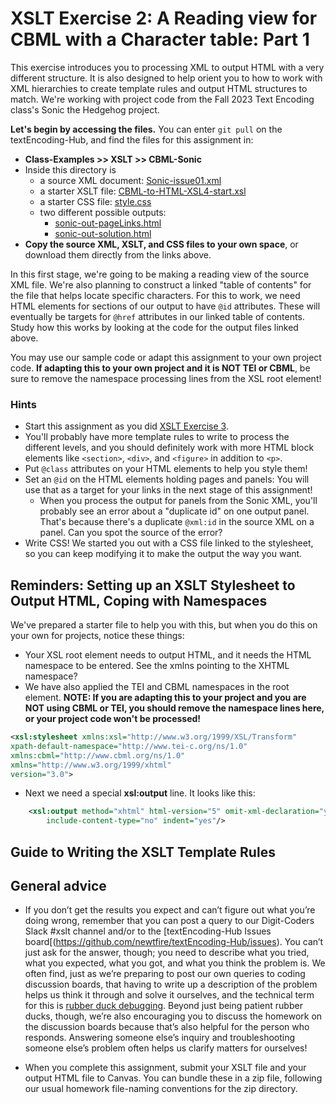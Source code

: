 # XSLT Exercise 2: A Reading view for CBML with a Character table: Part 1

This exercise introduces you to processing XML to output HTML with a very different structure.
It is also designed to help orient you to how to work with XML hierarchies to create template rules and output HTML structures to match.
We're working with project code from the Fall 2023 Text Encoding class's Sonic the Hedgehog project.

**Let's begin by accessing the files.** You can enter `git pull` on the textEncoding-Hub, and find the files for this assignment in:
* **Class-Examples >> XSLT >> CBML-Sonic**
* Inside this directory is 
  * a source XML document: [Sonic-issue01.xml](Sonic-issue01.xml)
  * a starter XSLT file: [CBML-to-HTML-XSL4-start.xsl](CBML-to-HTML-XSL4-start.xsl)
  * a starter CSS file: [style.css](style.css)
  * two different possible outputs:
      * [sonic-out-pageLinks.html](sonic-out-pageLinks.html)
      * [sonic-out-solution.html](sonic-out-solution.html)
* **Copy the source XML, XSLT, and CSS files to your own space**, or download them directly from the links above. 

In this first stage, we're going to be making a reading view of the source XML file. We're also planning to construct a linked "table of contents" for the file that helps locate specific characters. 
For this to work, we need HTML elements for sections of our output to have `@id` attributes. These will eventually be targets for `@href` attributes in our linked table of contents.
Study how this works by looking at the code for the output files linked above.

You may use our sample code or adapt this assignment to your own project code.
**If adapting this to your own project and it is NOT TEI or CBML**, be sure to remove the namespace processing lines from the XSL root element!

### Hints
* Start this assignment as you did [XSLT Exercise 3](https://newtfire.org/courses/tutorials/XSLTExercise-skyrim.html). 
* You'll probably have more template rules to write to process the different levels, and you should definitely work with more HTML 
block elements like `<section>`, `<div>`, and `<figure>` in addition to `<p>`. 
* Put `@class` attributes on your HTML elements to help you style them! 
* Set an `@id` on the HTML elements holding pages and panels: You will use that as a target for your links in the next stage of this assignment!
    * When you process the output for panels from the Sonic XML, you'll probably see an error about a "duplicate id" on one output panel. That's because there's a duplicate `@xml:id` in the source XML on a panel. Can you spot the source of the error? 
* Write CSS! We started you out with a CSS file linked to the stylesheet, so you can keep modifying it to make the output the way you want.



## Reminders: Setting up an XSLT Stylesheet to Output HTML, Coping with Namespaces

We've prepared a starter file to help you with this, but when you do this on your own for projects, notice these things:

* Your XSL root element needs to output HTML, and it needs the HTML namespace to be entered. See the xmlns pointing to the XHTML namespace?
* We have also applied the TEI and CBML namespaces in the root element. **NOTE: If you are adapting this to your project and you are NOT using CBML or TEI, you should remove the
namespace lines here, or your project code won't be processed!** 

```xml
<xsl:stylesheet xmlns:xsl="http://www.w3.org/1999/XSL/Transform"
xpath-default-namespace="http://www.tei-c.org/ns/1.0"
xmlns:cbml="http://www.cbml.org/ns/1.0"
xmlns="http://www.w3.org/1999/xhtml"
version="3.0">
```

* Next we need a special **xsl:output** line. It looks like this: 

```xml
    <xsl:output method="xhtml" html-version="5" omit-xml-declaration="yes" 
        include-content-type="no" indent="yes"/>
```

## Guide to Writing the XSLT Template Rules 


## General advice


* If you don’t get the results you expect and can’t figure out what you’re doing wrong, 
remember that you can post a query to our Digit-Coders Slack #xslt channel and/or to the [textEncoding-Hub Issues board[(https://github.com/newtfire/textEncoding-Hub/issues). You can’t just ask for the answer, though; you need to describe what you tried, what you expected, what you got, and what you think the problem is. We often find, just as we’re preparing to post our own queries to coding discussion boards, that having to write up a description of the problem helps us think it through and solve it ourselves, and the technical term for this is [rubber duck debugging](https://rubberduckdebugging.com/). Beyond just being patient rubber ducks, though, we’re also encouraging you to discuss the homework on the discussion boards because that’s also helpful for the person who responds. Answering someone else’s inquiry and troubleshooting someone else’s problem often helps us clarify matters for ourselves!

* When you complete this assignment, submit your XSLT file and your output HTML file to Canvas. You can bundle these in a zip file, following our usual homework file-naming conventions for the zip directory.